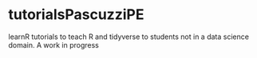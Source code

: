 # tutorialsPascuzziPE
learnR tutorials to teach R and tidyverse to students not in a data science domain.  A work in progress
